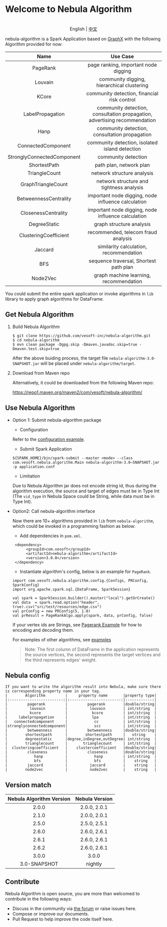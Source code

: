 # Welcome to Nebula Algorithm

<p align="center">
  <br>English | <a href="README-CN.md">中文</a>
</p>

nebula-algorithm is a Spark Application based on [GraphX](https://spark.apache.org/graphx/) with the following Algorithm provided for now:


|          Name          |Use Case|
|:------------------------:|:---------------:|
|         PageRank         | page ranking, important node digging|
|         Louvain          | community digging, hierarchical clustering|
|          KCore           | community detection, financial risk control|
|     LabelPropagation     | community detection, consultation propagation, advertising recommendation|
|          Hanp            | community detection, consultation propagation|
|    ConnectedComponent    | community detection, isolated island detection|
|StronglyConnectedComponent| community detection|
|       ShortestPath       | path plan, network plan|
|       TriangleCount      | network structure analysis|
|    GraphTriangleCount    | network structure and tightness analysis|
|   BetweennessCentrality  | important node digging, node influence calculation|
|   ClosenessCentrality    | important node digging, node influence calculation|
|        DegreeStatic      | graph structure analysis|
|   ClusteringCoefficient  | recommended, telecom fraud analysis|
|       Jaccard            | similarity calculation, recommendation|
|        BFS               | sequence traversal, Shortest path plan|
|     Node2Vec             | graph machine learning, recommendation|


You could submit the entire spark application or invoke algorithms in `lib` library to apply graph algorithms for DataFrame.

## Get Nebula Algorithm
 1. Build Nebula Algorithm
    ```
    $ git clone https://github.com/vesoft-inc/nebula-algorithm.git
    $ cd nebula-algorithm
    $ mvn clean package -Dgpg.skip -Dmaven.javadoc.skip=true -Dmaven.test.skip=true
    ```
    After the above buiding process, the target file  `nebula-algorithm-3.0-SNAPSHOT.jar` will be placed under `nebula-algorithm/target`.

 2. Download from Maven repo
      
      Alternatively, it could be downloaded from the following Maven repo:
      
      https://repo1.maven.org/maven2/com/vesoft/nebula-algorithm/

## Use Nebula Algorithm

* Option 1: Submit nebula-algorithm package

   * Configuration
   
   Refer to the [configuration example](https://github.com/vesoft-inc/nebula-algorithm/blob/master/nebula-algorithm/src/main/resources/application.conf).

   * Submit Spark Application

    ```
    ${SPARK_HOME}/bin/spark-submit --master <mode> --class com.vesoft.nebula.algorithm.Main nebula-algorithm-3.0—SNAPSHOT.jar -p application.conf
    ```
   
   * Limitation
    
    Due to Nebula Algorithm jar does not encode string id, thus during the algorithm execution, the source and target of edges must be in Type Int (The `vid_type` in Nebula Space could be String, while data must be in Type Int).

* Option2: Call nebula-algorithm interface

   Now there are 10+ algorithms provided in `lib` from `nebula-algorithm`, which could be invoked in a programming fashion as below:
   
   * Add dependencies in `pom.xml`.
   ```
    <dependency>
         <groupId>com.vesoft</groupId>
         <artifactId>nebula-algorithm</artifactId>
         <version>3.0.0</version>
    </dependency>
   ```
   * Instantiate algorithm's config, below is an example for `PageRank`.
   ```
   import com.vesoft.nebula.algorithm.config.{Configs, PRConfig, SparkConfig}
   import org.apache.spark.sql.{DataFrame, SparkSession}

   val spark = SparkSession.builder().master("local").getOrCreate()
   val data  = spark.read.option("header", true).csv("src/test/resources/edge.csv")
   val prConfig = new PRConfig(5, 1.0)
   val prResult = PageRankAlgo.apply(spark, data, prConfig, false)
   ```
   
   If your vertex ids are Strings, see [Pagerank Example](https://github.com/vesoft-inc/nebula-algorithm/blob/master/example/src/main/scala/com/vesoft/nebula/algorithm/PageRankExample.scala) for how to encoding and decoding them.
    
    For examples of other algorithms, see [examples](https://github.com/vesoft-inc/nebula-algorithm/tree/master/example/src/main/scala/com/vesoft/nebula/algorithm)
   > Note: The first column of DataFrame in the application represents the source vertices, the second represents the target vertices and the third represents edges' weight.

## Nebula config
    If you want to write the algorithm result into Nebula, make sure there is corresponding property name in your tag.
    |        Algorithm         |     property name       |property type|
    |:------------------------:|:-----------------------:|:-----------:|
    |         pagerank         |         pagerank        |double/string|
    |          louvain         |          louvain        | int/string  |
    |          kcore           |           kcore         | int/string  |
    |     labelpropagation     |           lpa           | int/string  |
    |   connectedcomponent     |            cc           | int/string  |
    |stronglyconnectedcomponent|            scc          | int/string  |
    |         betweenness      |         betweenness     |double/string|
    |        shortestpath      |        shortestpath     |   string    |
    |        degreestatic      |degree,inDegree,outDegree| int/string  |
    |        trianglecount     |       trianglecount     | int/string  |
    |  clusteringcoefficient   |    clustercoefficient   |double/string|
    |         closeness        |         closeness       |double/string|
    |            hanp          |            hanp         | int/string  |
    |            bfs           |            bfs          |    string   |
    |         jaccard          |          jaccard        |    string   |
    |        node2vec          |          node2vec       |    string   |
    
## Version match

| Nebula Algorithm Version | Nebula Version |
|:------------------------:|:--------------:|
|       2.0.0              |  2.0.0, 2.0.1  |
|       2.1.0              |  2.0.0, 2.0.1  |
|       2.5.0              |  2.5.0, 2.5.1  |
|       2.6.0              |  2.6.0, 2.6.1  |
|       2.6.1              |  2.6.0, 2.6.1  |
|       2.6.2              |  2.6.0, 2.6.1  |
|       3.0.0              |     3.0.0      |
|       3.0-SNAPSHOT       |     nightly    |

## Contribute

Nebula Algorithm is open source, you are more than welcomed to contribute in the following ways:

- Discuss in the community via [the forum](https://discuss.nebula-graph.io/) or raise issues here.
- Compose or improve our documents.
- Pull Request to help improve the code itself here.
